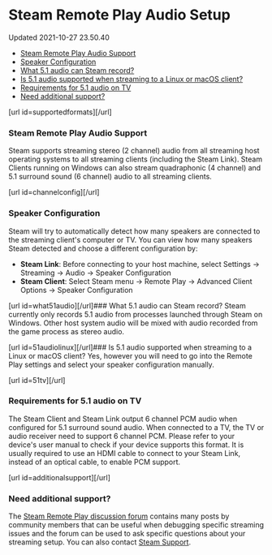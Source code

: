 # Steam Remote Play Audio Setup
Updated 2021-10-27 23.50.40


* [Steam Remote Play Audio Support](#supportedformats)
* [Speaker Configuration](#channelconfig)
* [What 5.1 audio can Steam record?](#what51audio)
* [Is 5.1 audio supported when streaming to a Linux or macOS client?](#51audiolinux)
* [Requirements for 5.1 audio on TV](#51tv)
* [Need additional support?](#additionalsupport)

[url id=supportedformats][/url]  
  
### Steam Remote Play Audio Support
Steam supports streaming stereo (2 channel) audio from all streaming host operating systems to all streaming clients (including the Steam Link). Steam Clients running on Windows can also stream quadraphonic (4 channel) and 5.1 surround sound (6 channel) audio to all streaming clients.  
  
[url id=channelconfig][/url]  
### Speaker Configuration
Steam will try to automatically detect how many speakers are connected to the streaming client's computer or TV. You can view how many speakers Steam detected and choose a different configuration by:  
  

* **Steam Link**: Before connecting to your host machine, select Settings -> Streaming -> Audio -> Speaker Configuration
* **Steam Client**: Select Steam menu -> Remote Play -> Advanced Client Options -> Speaker Configuration

  
[url id=what51audio][/url]### What 5.1 audio can Steam record?
Steam currently only records 5.1 audio from processes launched through Steam on Windows. Other host system audio will be mixed with audio recorded from the game process as stereo audio.  
  
  
[url id=51audiolinux][/url]### Is 5.1 audio supported when streaming to a Linux or macOS client?
Yes, however you will need to go into the Remote Play settings and select your speaker configuration manually.  
  
[url id=51tv][/url]  
### Requirements for 5.1 audio on TV
The Steam Client and Steam Link output 6 channel PCM audio when configured for 5.1 surround sound audio. When connected to a TV, the TV or audio receiver need to support 6 channel PCM. Please refer to your device's user manual to check if your device supports this format. It is usually required to use an HDMI cable to connect to your Steam Link, instead of an optical cable, to enable PCM support.  
  
[url id=additionalsupport][/url]  
### Need additional support?
The [Steam Remote Play discussion forum](http://steamcommunity.com/groups/homestream/discussions) contains many posts by community members that can be useful when debugging specific streaming issues and the forum can be used to ask specific questions about your streaming setup. You can also contact [Steam Support](https://help.steampowered.com).  
  
